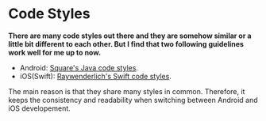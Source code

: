 # Code Styles

**There are many code styles out there and they are somehow similar or a little bit different to each other.
But I find that two following guidelines work well for me up to now.**
* Android: [Square's Java code styles](https://github.com/square/java-code-styles).
* iOS(Swift): [Raywenderlich's Swift code styles](https://github.com/raywenderlich/swift-style-guide).

The main reason is that they share many styles in common. 
Therefore, it keeps the consistency and readability when switching between Android and iOS developement.

